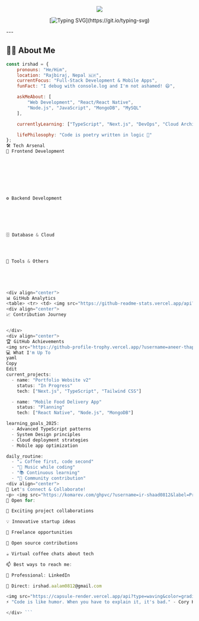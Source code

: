 <div align="center">
  
<!-- Dynamic Header with Gradient -->
<!-- Dynamic Header with Gradient -->
<img src="https://capsule-render.vercel.app/api?type=waving&color=gradient&customColorList=12&height=200&section=header&text=Md%20Irsad%20Aalam&fontSize=50&fontColor=fff&animation=fadeIn&fontAlignY=35&desc=Full-Stack%20Developer%20%7C%20Problem%20Solver%20%7C%20Tech%20Enthusiast&descAlignY=55&descSize=18"/>

<!-- Animated Typing Effect -->
[![Typing SVG](https://readme-typing-svg.demolab.com?font=JetBrains+Mono&size=28&duration=3000&pause=800&color=00D9FF&center=true&vCenter=true&width=800&lines=Welcome+to+my+digital+realm!+🚀;Building+the+future%2C+one+line+at+a+time;Full-Stack+Developer+%7C+Nepal+🇳🇵;Turning+coffee+into+code+since+2020+☕;Open+to+collaboration+and+new+opportunities!)](https://git.io/typing-svg)

</div>
---

## 🧑‍💻 About Me

```javascript
const irshad = {
    pronouns: "He/Him",
    location: "Rajbiraj, Nepal 🇳🇵",
    currentFocus: "Full-Stack Development & Mobile Apps",
    funFact: "I debug with console.log and I'm not ashamed! 😄",

    askMeAbout: [
        "Web Development", "React/React Native", 
        "Node.js", "JavaScript", "MongoDB", "MySQL"
    ],

    currentlyLearning: ["TypeScript", "Next.js", "DevOps", "Cloud Architecture"],

    lifePhilosophy: "Code is poetry written in logic 🎨"
};
🛠️ Tech Arsenal
🎨 Frontend Development








⚙️ Backend Development






🗄️ Database & Cloud




🔧 Tools & Others





<div align="center">
📊 GitHub Analytics
<table> <tr> <td> <img src="https://github-readme-stats.vercel.app/api?username=aneer-thapa1&show_icons=true&theme=tokyonight&hide_border=true&bg_color=0D1117&title_color=00D9FF&icon_color=00D9FF&text_color=FFFFFF&count_private=true" alt="GitHub Stats" width="400"/> </td> <td> <img src="https://github-readme-streak-stats.herokuapp.com/?user=aneer-thapa1&theme=tokyonight&hide_border=true&background=0D1117&stroke=00D9FF&ring=00D9FF&fire=00D9FF&currStreakLabel=00D9FF" alt="GitHub Streak" width="400"/> </td> </tr> </table> <img src="https://github-readme-stats.vercel.app/api/top-langs/?username=aneer-thapa1&layout=compact&theme=tokyonight&hide_border=true&bg_color=0D1117&title_color=00D9FF&text_color=FFFFFF&langs_count=8" alt="Top Languages" width="500"/> </div>
<div align="center">
📈 Contribution Journey


</div>
<div align="center">
🏆 GitHub Achievements
<img src="https://github-profile-trophy.vercel.app/?username=aneer-thapa1&theme=tokyonight&no-frame=true&row=1&column=6&margin-w=15&margin-h=15&no-bg=true" alt="GitHub Trophies"/> </div>
💻 What I'm Up To
yaml
Copy
Edit
current_projects:
  - name: "Portfolio Website v2"
    status: "In Progress"
    tech: ["Next.js", "TypeScript", "Tailwind CSS"]

  - name: "Mobile Food Delivery App"
    status: "Planning"
    tech: ["React Native", "Node.js", "MongoDB"]

learning_goals_2025:
  - Advanced TypeScript patterns
  - System Design principles
  - Cloud deployment strategies
  - Mobile app optimization

daily_routine:
  - "☕ Coffee first, code second"
  - "🎵 Music while coding"
  - "📚 Continuous learning"
  - "🤝 Community contribution"
<div align="center">
🤝 Let's Connect & Collaborate!
<p> <img src="https://komarev.com/ghpvc/?username=ir-shaad0812&label=Profile%20Views&color=00d9ff&style=for-the-badge" alt="Profile Views"/> <img src="https://img.shields.io/github/followers/aneer-thapa1?label=Followers&style=for-the-badge&color=00d9ff&labelColor=1a1a1a" alt="Followers"/> </p>
💬 Open for:

🚀 Exciting project collaborations

💡 Innovative startup ideas

🎯 Freelance opportunities

🤖 Open source contributions

☕ Virtual coffee chats about tech

📫 Best ways to reach me:

💼 Professional: LinkedIn

📧 Direct: irshad.aalam0812@gmail.com

<img src="https://capsule-render.vercel.app/api?type=waving&color=gradient&customColorList=12&height=100&section=footer&fontSize=16&fontColor=fff&animation=fadeIn&desc=Thanks%20for%20visiting!%20⭐%20Star%20some%20repos%20if%20you%20like%20my%20work!&descAlignY=70&descSize=14"/>
⚡ "Code is like humor. When you have to explain it, it's bad." - Cory House

</div> ```

